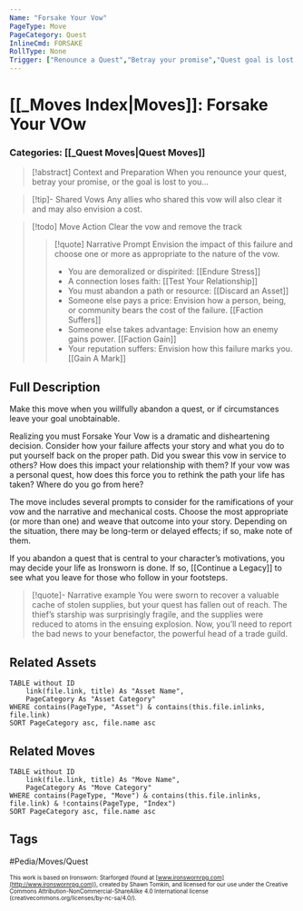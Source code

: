 ```yaml
---
Name: "Forsake Your Vow"
PageType: Move
PageCategory: Quest
InlineCmd: FORSAKE
RollType: None
Trigger: ["Renounce a Quest","Betray your promise","Quest goal is lost to you"]
---
```

# [[_Moves Index|Moves]]: Forsake Your VOw
### Categories: [[_Quest Moves|Quest Moves]]
>[!abstract]  Context and Preparation
>When you renounce your quest, betray your promise, or the goal is lost to you...

> [!tip]- Shared Vows
> Any allies who shared this vow will also clear it and may also envision a cost.

> [!todo] Move Action
> Clear the vow and remove the track
> > [!quote] Narrative Prompt
> > Envision the impact of this failure and choose one or more as appropriate to the nature of the vow.
> > - You are demoralized or dispirited: [[Endure Stress]] 
> > - A connection loses faith: [[Test Your Relationship]]
> > - You must abandon a path or resource: [[Discard an Asset]]
> > - Someone else pays a price: Envision how a person, being, or community bears the cost of the failure. [[Faction Suffers]]
> > - Someone else takes advantage: Envision how an enemy gains power. [[Faction Gain]]
> > - Your reputation suffers: Envision how this failure marks you. [[Gain A Mark]]

## Full Description
Make this move when you willfully abandon a quest, or if circumstances leave your goal unobtainable. 

Realizing you must Forsake Your Vow is a dramatic and disheartening decision. Consider how your failure affects your story and what you do to put yourself back on the proper path. Did you swear this vow in service to others? How does this impact your relationship with them? If your vow was a personal quest, how does this force you to rethink the path your life has taken? Where do you go from here? 

The move includes several prompts to consider for the ramifications of your vow and the narrative and mechanical costs. Choose the most appropriate (or more than one) and weave that outcome into your story. Depending on the situation, there may be long-term or delayed effects; if so, make note of them. 

If you abandon a quest that is central to your character’s motivations, you may decide your life as Ironsworn is done. If so, [[Continue a Legacy]] to see what you leave for those who follow in your footsteps.

> [!quote]- Narrative example
> You were sworn to recover a valuable cache of stolen supplies, but your quest has fallen out of reach. The thief’s starship was surprisingly fragile, and the supplies were reduced to atoms in the ensuing explosion. Now, you’ll need to report the bad news to your benefactor, the powerful head of a trade guild.


## Related Assets
```dataview
TABLE without ID
	link(file.link, title) As "Asset Name",
	PageCategory As "Asset Category"
WHERE contains(PageType, "Asset") & contains(this.file.inlinks, file.link)
SORT PageCategory asc, file.name asc
```

## Related Moves
```dataview
TABLE without ID
	link(file.link, title) As "Move Name",
	PageCategory As "Move Category"
WHERE contains(PageType, "Move") & contains(this.file.inlinks, file.link) & !contains(PageType, "Index")
SORT PageCategory asc, file.name asc
```

## Tags
#Pedia/Moves/Quest

<font size=-2>This work is based on Ironsworn: Starforged (found at [www.ironswornrpg.com](http://www.ironswornrpg.com)), created by Shawn Tomkin, and licensed for our use under the Creative Commons Attribution-NonCommercial-ShareAlike 4.0 International license  (creativecommons.org/licenses/by-nc-sa/4.0/).</font>